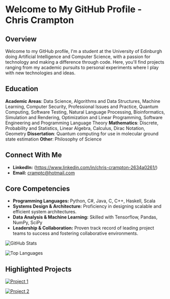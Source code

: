 # Welcome to My GitHub Profile - Chris Crampton

## Overview
Welcome to my GitHub profile, I'm a student at the University of Edinburgh doing Artificial Intelligence and Computer Science, with a passion for technology and making a difference through code. Here, you'll find projects ranging from my academic pursuits to personal experiments where I play with new technologies and ideas.

## Education
**Academic Areas**: Data Science, Algorithms and Data Structures, Machine Learning, Computer Security, Professional Issues and Practice, Quantum Computing, Software Testing, Natural Language Processing, Bioinformatics, Simulation and Rendering, Optimization and Linear Programming, Software Engineering and Programming Language Theory
**Mathematics**: Discrete, Probability and Statistics, Linear Algebra, Calculus, Dirac Notation, Geometry
**Dissertation**: Quantum computing for use in molecular ground state estimation
**Other**: Philosophy of Science


## Connect With Me
- **LinkedIn:** (https://www.linkedin.com/in/chris-crampton-2634a0261/)
- **Email:** cramptc@hotmail.com

## Core Competencies
- **Programming Languages:** Python, C#, Java, C, C++, Haskell, Scala
- **Systems Design & Architecture:** Proficiency in designing scalable and efficient system architectures.
- **Data Analysis & Machine Learning:** Skilled with Tensorflow, Pandas, NumPy, SciPy
- **Leadership & Collaboration:** Proven track record of leading project teams to success and fostering collaborative environments.

![GitHub Stats](https://github-readme-stats.vercel.app/api?username=cramptc&show_icons=true&theme=graywhite)

![Top Languages](https://github-readme-stats.vercel.app/api/top-langs/?username=cramptc&layout=compact&theme=graywhite)

## Highlighted Projects

<!-- Adjust the theme to match your profile's aesthetic -->

[![Project 1](https://github-readme-stats.vercel.app/api/pin/?username=yourgithubusername&repo=project1&theme=vue-dark)](https://github.com/yourgithubusername/project1)

[![Project 2](https://github-readme-stats.vercel.app/api/pin/?username=yourgithubusername&repo=project2&theme=vue-dark)](https://github.com/yourgithubusername/project2)



